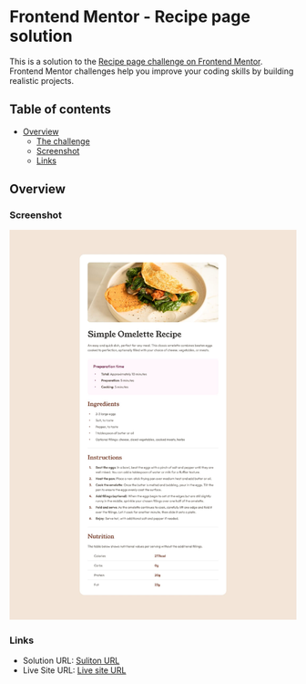 # Frontend Mentor - Recipe page solution

This is a solution to the [Recipe page challenge on Frontend Mentor](https://www.frontendmentor.io/challenges/recipe-page-KiTsR8QQKm). Frontend Mentor challenges help you improve your coding skills by building realistic projects. 

## Table of contents

- [Overview](#overview)
  - [The challenge](#the-challenge)
  - [Screenshot](#screenshot)
  - [Links](#links)

## Overview

### Screenshot

![](./screenshot.jpg)

### Links

- Solution URL: [Suliton URL](https://github.com/DzsDzske/Recipe-page)
- Live Site URL: [Live site URL](https://recipe-page-phi-lyart.vercel.app/)